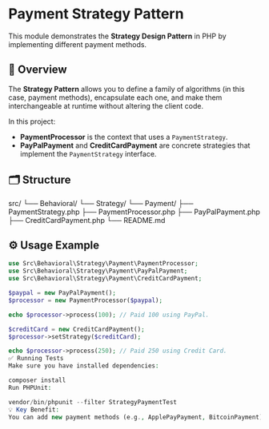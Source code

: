 # Payment Strategy Pattern

This module demonstrates the **Strategy Design Pattern** in PHP by implementing different payment methods.

## 📌 Overview
The **Strategy Pattern** allows you to define a family of algorithms (in this case, payment methods), encapsulate each one, and make them interchangeable at runtime without altering the client code.

In this project:
- **PaymentProcessor** is the context that uses a `PaymentStrategy`.
- **PayPalPayment** and **CreditCardPayment** are concrete strategies that implement the `PaymentStrategy` interface.

## 🗂 Structure
src/
└── Behavioral/
└── Strategy/
└── Payment/
├── PaymentStrategy.php
├── PaymentProcessor.php
├── PayPalPayment.php
├── CreditCardPayment.php
└── README.md

## ⚙️ Usage Example
```php
use Src\Behavioral\Strategy\Payment\PaymentProcessor;
use Src\Behavioral\Strategy\Payment\PayPalPayment;
use Src\Behavioral\Strategy\Payment\CreditCardPayment;

$paypal = new PayPalPayment();
$processor = new PaymentProcessor($paypal);

echo $processor->process(100); // Paid 100 using PayPal.

$creditCard = new CreditCardPayment();
$processor->setStrategy($creditCard);

echo $processor->process(250); // Paid 250 using Credit Card.
✅ Running Tests
Make sure you have installed dependencies:

composer install
Run PHPUnit:

vendor/bin/phpunit --filter StrategyPaymentTest
💡 Key Benefit:
You can add new payment methods (e.g., ApplePayPayment, BitcoinPayment) without modifying PaymentProcessor. Just implement the PaymentStrategy interface and plug it in!